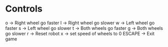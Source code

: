 # Controls
o -> Right wheel go faster
l -> Right wheel go slower
w -> Left wheel go faster
s -> Left wheel go slower
t -> Both wheels go faster
g -> Both wheels go slower
r -> Reset robot
x -> set speed of wheels to 0
ESCAPE -> Exit game
